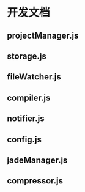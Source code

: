 # 开发文档

## projectManager.js
## storage.js
## fileWatcher.js
## compiler.js
## notifier.js
## config.js
## jadeManager.js
## compressor.js
